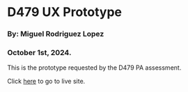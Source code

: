 # D479 UX Prototype

### By: Miguel Rodriguez Lopez
### October 1st, 2024.

This is the prototype requested by the D479 PA assessment.

Click [here](https://whimsical-alfajores-fe1be8.netlify.app/) to go to live site.